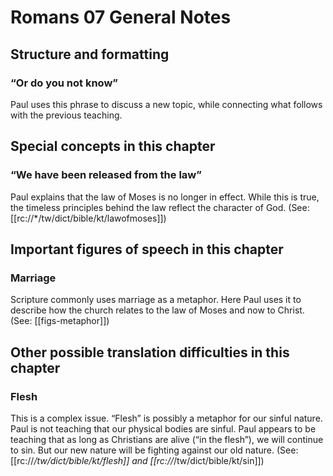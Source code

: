 # Romans 07 General Notes
## Structure and formatting

### “Or do you not know”
Paul uses this phrase to discuss a new topic, while connecting what follows with the previous teaching.

## Special concepts in this chapter

### “We have been released from the law”
Paul explains that the law of Moses is no longer in effect. While this is true, the timeless principles behind the law reflect the character of God. (See: [[rc://*/tw/dict/bible/kt/lawofmoses]])

## Important figures of speech in this chapter

### Marriage
Scripture commonly uses marriage as a metaphor. Here Paul uses it to describe how the church relates to the law of Moses and now to Christ. (See: [[figs-metaphor]])

## Other possible translation difficulties in this chapter

### Flesh
This is a complex issue. “Flesh” is possibly a metaphor for our sinful nature. Paul is not teaching that our physical bodies are sinful. Paul appears to be teaching that as long as Christians are alive (“in the flesh”), we will continue to sin. But our new nature will be fighting against our old nature. (See: [[rc://*/tw/dict/bible/kt/flesh]] and [[rc://*/tw/dict/bible/kt/sin]])